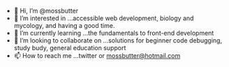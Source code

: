 - 👋 Hi, I’m @mossbutter
- 👀 I’m interested in ...accessible web development, biology and mycology, and having a good time.
- 🌱 I’m currently learning ...the fundamentals to front-end development
- 💞️ I’m looking to collaborate on ...solutions for beginner code debugging, study budy, general education support
- 📫 How to reach me ...twitter or mossbutter@hotmail.com

<!---
mossbutter/mossbutter is a ✨ special ✨ repository because its `README.md` (this file) appears on your GitHub profile.
You can click the Preview link to take a look at your changes.
--->
